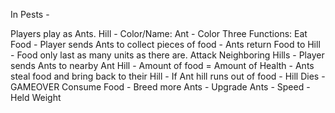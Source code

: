 In Pests -

Players play as Ants.
    Hill - Color/Name:
    Ant - Color
    Three Functions:
        Eat Food
            - Player sends Ants to collect pieces of food
            - Ants return Food to Hill
            - Food only last as many units as there are.
        Attack Neighboring Hills
            - Player sends Ants to nearby Ant Hill
            - Amount of food = Amount of Health
            - Ants steal food and bring back to their Hill
            - If Ant hill runs out of food - Hill Dies
            - GAMEOVER
        Consume Food
            - Breed more Ants
            - Upgrade Ants
                - Speed
                - Held Weight
    
